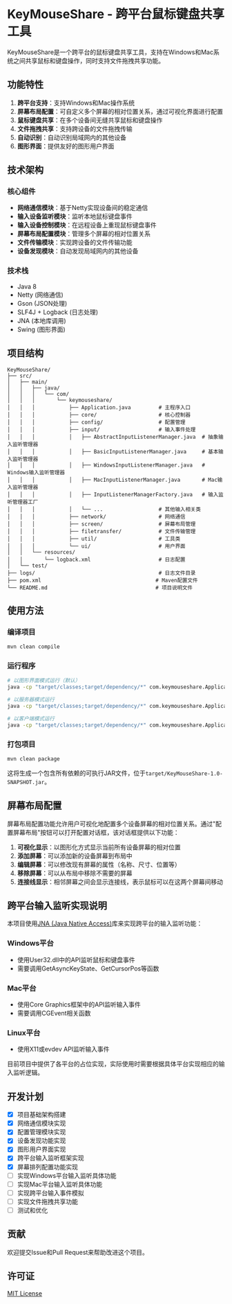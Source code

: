 # KeyMouseShare - 跨平台鼠标键盘共享工具

KeyMouseShare是一个跨平台的鼠标键盘共享工具，支持在Windows和Mac系统之间共享鼠标和键盘操作，同时支持文件拖拽共享功能。

## 功能特性

1. **跨平台支持**：支持Windows和Mac操作系统
2. **屏幕布局配置**：可自定义多个屏幕的相对位置关系，通过可视化界面进行配置
3. **鼠标键盘共享**：在多个设备间无缝共享鼠标和键盘操作
4. **文件拖拽共享**：支持跨设备的文件拖拽传输
5. **自动识别**：自动识别局域网内的其他设备
6. **图形界面**：提供友好的图形用户界面

## 技术架构

### 核心组件

- **网络通信模块**：基于Netty实现设备间的稳定通信
- **输入设备监听模块**：监听本地鼠标键盘事件
- **输入设备控制模块**：在远程设备上重现鼠标键盘事件
- **屏幕布局配置模块**：管理多个屏幕的相对位置关系
- **文件传输模块**：实现跨设备的文件传输功能
- **设备发现模块**：自动发现局域网内的其他设备

### 技术栈

- Java 8
- Netty (网络通信)
- Gson (JSON处理)
- SLF4J + Logback (日志处理)
- JNA (本地库调用)
- Swing (图形界面)

## 项目结构

```
KeyMouseShare/
├── src/
│   ├── main/
│   │   ├── java/
│   │   │   └── com/
│   │   │       └── keymouseshare/
│   │   │           ├── Application.java         # 主程序入口
│   │   │           ├── core/                    # 核心控制器
│   │   │           ├── config/                  # 配置管理
│   │   │           ├── input/                   # 输入事件处理
│   │   │           │   ├── AbstractInputListenerManager.java  # 抽象输入监听管理器
│   │   │           │   ├── BasicInputListenerManager.java     # 基本输入监听管理器
│   │   │           │   ├── WindowsInputListenerManager.java   # Windows输入监听管理器
│   │   │           │   ├── MacInputListenerManager.java       # Mac输入监听管理器
│   │   │           │   ├── InputListenerManagerFactory.java   # 输入监听管理器工厂
│   │   │           │   └── ...                  # 其他输入相关类
│   │   │           ├── network/                 # 网络通信
│   │   │           ├── screen/                  # 屏幕布局管理
│   │   │           ├── filetransfer/            # 文件传输管理
│   │   │           ├── util/                    # 工具类
│   │   │           └── ui/                      # 用户界面
│   │   └── resources/
│   │       └── logback.xml                      # 日志配置
│   └── test/
├── logs/                                        # 日志文件目录
├── pom.xml                                     # Maven配置文件
└── README.md                                   # 项目说明文件
```

## 使用方法

### 编译项目

```bash
mvn clean compile
```

### 运行程序

```bash
# 以图形界面模式运行（默认）
java -cp "target/classes;target/dependency/*" com.keymouseshare.Application

# 以服务器模式运行
java -cp "target/classes;target/dependency/*" com.keymouseshare.Application --server

# 以客户端模式运行
java -cp "target/classes;target/dependency/*" com.keymouseshare.Application --client
```

### 打包项目

```bash
mvn clean package
```

这将生成一个包含所有依赖的可执行JAR文件，位于`target/KeyMouseShare-1.0-SNAPSHOT.jar`。
  
## 屏幕布局配置

屏幕布局配置功能允许用户可视化地配置多个设备屏幕的相对位置关系。通过"配置屏幕布局"按钮可以打开配置对话框，该对话框提供以下功能：

1. **可视化显示**：以图形化方式显示当前所有设备屏幕的相对位置
2. **添加屏幕**：可以添加新的设备屏幕到布局中
3. **编辑屏幕**：可以修改现有屏幕的属性（名称、尺寸、位置等）
4. **移除屏幕**：可以从布局中移除不需要的屏幕
5. **连接线显示**：相邻屏幕之间会显示连接线，表示鼠标可以在这两个屏幕间移动

## 跨平台输入监听实现说明

本项目使用[JNA (Java Native Access)](https://github.com/java-native-access/jna)库来实现跨平台的输入监听功能：

### Windows平台
- 使用User32.dll中的API监听鼠标和键盘事件
- 需要调用GetAsyncKeyState、GetCursorPos等函数

### Mac平台
- 使用Core Graphics框架中的API监听输入事件
- 需要调用CGEvent相关函数

### Linux平台
- 使用X11或evdev API监听输入事件

目前项目中提供了各平台的占位实现，实际使用时需要根据具体平台实现相应的输入监听逻辑。

## 开发计划

- [x] 项目基础架构搭建
- [x] 网络通信模块实现
- [x] 配置管理模块实现
- [x] 设备发现功能实现
- [x] 图形用户界面实现
- [x] 跨平台输入监听框架实现
- [x] 屏幕排列配置功能实现
- [ ] 实现Windows平台输入监听具体功能
- [ ] 实现Mac平台输入监听具体功能
- [ ] 实现跨平台输入事件模拟
- [ ] 实现文件拖拽共享功能
- [ ] 测试和优化

## 贡献

欢迎提交Issue和Pull Request来帮助改进这个项目。

## 许可证

[MIT License](LICENSE)